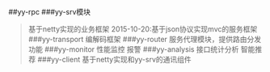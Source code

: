 ##yy-rpc
###yy-srv模块
>基于netty实现的业务框架
>2015-10-20:基于json协议实现mvc的服务框架
###yy-transport
>编解码框架
###yy-router
>服务代理模块，提供路由分发功能
###yy-monitor
>性能监控
>报警
###yy-analysis
>接口统计分析
>智能推荐
###yy-client
>基于netty实现和yy-srv的通讯组件